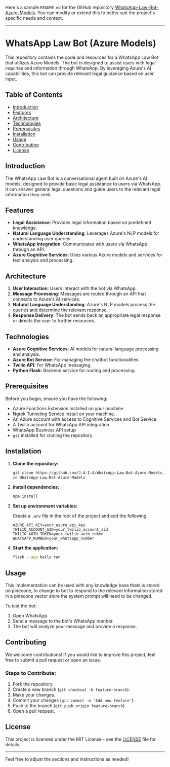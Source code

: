 Here's a sample `README.md` for the GitHub repository [WhatsApp-Law-Bot-Azure-Models](https://github.com/J-A-I-A/WhatsApp-Law-Bot-Azure-Models). You can modify or extend this to better suit the project's specific needs and context.

---

# WhatsApp Law Bot (Azure Models)

This repository contains the code and resources for a WhatsApp Law Bot that utilizes Azure Models. The bot is designed to assist users with legal inquiries and information through WhatsApp. By leveraging Azure's AI capabilities, this bot can provide relevant legal guidance based on user input.

## Table of Contents

- [Introduction](#introduction)
- [Features](#features)
- [Architecture](#architecture)
- [Technologies](#technologies)
- [Prerequisites](#prerequisites)
- [Installation](#installation)
- [Usage](#usage)
- [Contributing](#contributing)
- [License](#license)

## Introduction

The WhatsApp Law Bot is a conversational agent built on Azure's AI models, designed to provide basic legal assistance to users via WhatsApp. It can answer general legal questions and guide users to the relevant legal information they seek.

## Features

- **Legal Assistance**: Provides legal information based on predefined knowledge.
- **Natural Language Understanding**: Leverages Azure's NLP models for understanding user queries.
- **WhatsApp Integration**: Communicates with users via WhatsApp through an API.
- **Azure Cognitive Services**: Uses various Azure models and services for text analysis and processing.

## Architecture

1. **User Interaction**: Users interact with the bot via WhatsApp.
2. **Message Processing**: Messages are routed through an API that connects to Azure's AI services.
3. **Natural Language Understanding**: Azure's NLP models process the queries and determine the relevant response.
4. **Response Delivery**: The bot sends back an appropriate legal response or directs the user to further resources.

## Technologies

- **Azure Cognitive Services**: AI models for natural language processing and analysis.
- **Azure Bot Service**: For managing the chatbot functionalities.
- **Twilio API**: For WhatsApp messaging.
- **Python Flask**: Backend service for routing and processing.

## Prerequisites

Before you begin, ensure you have the following:

- Azure Functions Extension installed on your machine
- Ngrok Tunneling Service install on your machine.
- An Azure account with access to Cognitive Services and Bot Service
- A Twilio account for WhatsApp API integration
- WhatsApp Business API setup
- `git` installed for cloning the repository

## Installation

1. **Clone the repository:**

   ```bash
   git clone https://github.com/J-A-I-A/WhatsApp-Law-Bot-Azure-Models.git
   cd WhatsApp-Law-Bot-Azure-Models
   ```

2. **Install dependencies:**

   ```bash
   npm install
   ```

3. **Set up environment variables:**

   Create a `.env` file in the root of the project and add the following:

   ```env
   AZURE_API_KEY=your_azure_api_key
   TWILIO_ACCOUNT_SID=your_twilio_account_sid
   TWILIO_AUTH_TOKEN=your_twilio_auth_token
   WHATSAPP_NUMBER=your_whatsapp_number
   ```

4. **Start the application:**

   ```bash
   flask --app hello run
   ```

## Usage

This implementation can be used with any knowledge base thats is stored on pinecone, to change to bot to respond to the relevant information stored in a pinecone vector store the system prompt will need to be changed.

To test the bot:

1. Open WhatsApp.
2. Send a message to the bot's WhatsApp number.
3. The bot will analyze your message and provide a response.

## Contributing

We welcome contributions! If you would like to improve this project, feel free to submit a pull request or open an issue.

### Steps to Contribute:

1. Fork the repository.
2. Create a new branch (`git checkout -b feature-branch`).
3. Make your changes.
4. Commit your changes (`git commit -m 'Add new feature'`).
5. Push to the branch (`git push origin feature-branch`).
6. Open a pull request.

## License

This project is licensed under the MIT License - see the [LICENSE](LICENSE) file for details.

---

Feel free to adjust the sections and instructions as needed!
